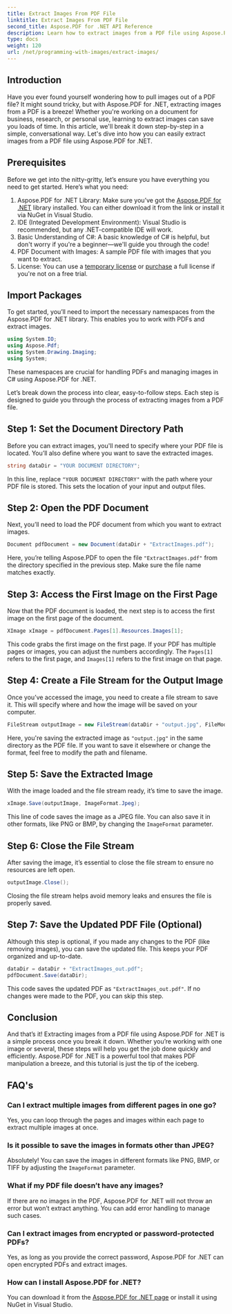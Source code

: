 ```yaml
---
title: Extract Images From PDF File
linktitle: Extract Images From PDF File
second_title: Aspose.PDF for .NET API Reference
description: Learn how to extract images from a PDF file using Aspose.PDF for .NET with this step-by-step guide. Get started with easy-to-follow instructions.
type: docs
weight: 120
url: /net/programming-with-images/extract-images/
---
```

## Introduction

Have you ever found yourself wondering how to pull images out of a PDF file? It might sound tricky, but with Aspose.PDF for .NET, extracting images from a PDF is a breeze! Whether you're working on a document for business, research, or personal use, learning to extract images can save you loads of time. In this article, we'll break it down step-by-step in a simple, conversational way. Let's dive into how you can easily extract images from a PDF file using Aspose.PDF for .NET.

## Prerequisites

Before we get into the nitty-gritty, let’s ensure you have everything you need to get started. Here’s what you need:

1. Aspose.PDF for .NET Library: Make sure you’ve got the [Aspose.PDF for .NET](https://releases.aspose.com/pdf/net/) library installed. You can either download it from the link or install it via NuGet in Visual Studio.
2. IDE (Integrated Development Environment): Visual Studio is recommended, but any .NET-compatible IDE will work.
3. Basic Understanding of C#: A basic knowledge of C# is helpful, but don't worry if you're a beginner—we'll guide you through the code!
4. PDF Document with Images: A sample PDF file with images that you want to extract.
5. License: You can use a [temporary license](https://purchase.aspose.com/temporary-license/) or [purchase](https://purchase.aspose.com/buy) a full license if you're not on a free trial.

## Import Packages

To get started, you’ll need to import the necessary namespaces from the Aspose.PDF for .NET library. This enables you to work with PDFs and extract images.

```csharp
using System.IO;
using Aspose.Pdf;
using System.Drawing.Imaging;
using System;
```

These namespaces are crucial for handling PDFs and managing images in C# using Aspose.PDF for .NET.

Let’s break down the process into clear, easy-to-follow steps. Each step is designed to guide you through the process of extracting images from a PDF file.

## Step 1: Set the Document Directory Path

Before you can extract images, you'll need to specify where your PDF file is located. You’ll also define where you want to save the extracted images.

```csharp
string dataDir = "YOUR DOCUMENT DIRECTORY";
```

In this line, replace `"YOUR DOCUMENT DIRECTORY"` with the path where your PDF file is stored. This sets the location of your input and output files.

## Step 2: Open the PDF Document

Next, you’ll need to load the PDF document from which you want to extract images.

```csharp
Document pdfDocument = new Document(dataDir + "ExtractImages.pdf");
```

Here, you’re telling Aspose.PDF to open the file `"ExtractImages.pdf"` from the directory specified in the previous step. Make sure the file name matches exactly.

## Step 3: Access the First Image on the First Page

Now that the PDF document is loaded, the next step is to access the first image on the first page of the document.

```csharp
XImage xImage = pdfDocument.Pages[1].Resources.Images[1];
```

This code grabs the first image on the first page. If your PDF has multiple pages or images, you can adjust the numbers accordingly. The `Pages[1]` refers to the first page, and `Images[1]` refers to the first image on that page.

## Step 4: Create a File Stream for the Output Image

Once you’ve accessed the image, you need to create a file stream to save it. This will specify where and how the image will be saved on your computer.

```csharp
FileStream outputImage = new FileStream(dataDir + "output.jpg", FileMode.Create);
```

Here, you're saving the extracted image as `"output.jpg"` in the same directory as the PDF file. If you want to save it elsewhere or change the format, feel free to modify the path and filename.

## Step 5: Save the Extracted Image

With the image loaded and the file stream ready, it’s time to save the image.

```csharp
xImage.Save(outputImage, ImageFormat.Jpeg);
```

This line of code saves the image as a JPEG file. You can also save it in other formats, like PNG or BMP, by changing the `ImageFormat` parameter.

## Step 6: Close the File Stream

After saving the image, it’s essential to close the file stream to ensure no resources are left open.

```csharp
outputImage.Close();
```

Closing the file stream helps avoid memory leaks and ensures the file is properly saved.

## Step 7: Save the Updated PDF File (Optional)

Although this step is optional, if you made any changes to the PDF (like removing images), you can save the updated file. This keeps your PDF organized and up-to-date.

```csharp
dataDir = dataDir + "ExtractImages_out.pdf";
pdfDocument.Save(dataDir);
```

This code saves the updated PDF as `"ExtractImages_out.pdf"`. If no changes were made to the PDF, you can skip this step.

## Conclusion

And that’s it! Extracting images from a PDF file using Aspose.PDF for .NET is a simple process once you break it down. Whether you’re working with one image or several, these steps will help you get the job done quickly and efficiently. Aspose.PDF for .NET is a powerful tool that makes PDF manipulation a breeze, and this tutorial is just the tip of the iceberg. 

## FAQ's

### Can I extract multiple images from different pages in one go?
Yes, you can loop through the pages and images within each page to extract multiple images at once.

### Is it possible to save the images in formats other than JPEG?
Absolutely! You can save the images in different formats like PNG, BMP, or TIFF by adjusting the `ImageFormat` parameter.

### What if my PDF file doesn’t have any images?
If there are no images in the PDF, Aspose.PDF for .NET will not throw an error but won’t extract anything. You can add error handling to manage such cases.

### Can I extract images from encrypted or password-protected PDFs?
Yes, as long as you provide the correct password, Aspose.PDF for .NET can open encrypted PDFs and extract images.

### How can I install Aspose.PDF for .NET?
You can download it from the [Aspose.PDF for .NET page](https://releases.aspose.com/pdf/net/) or install it using NuGet in Visual Studio.
